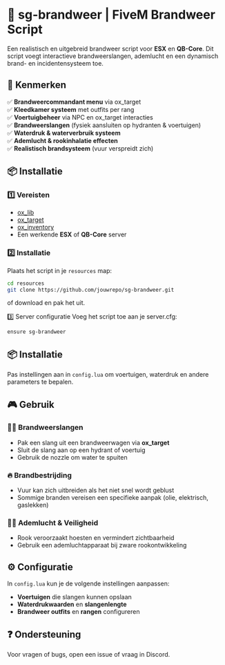# 🚒 sg-brandweer | FiveM Brandweer Script  

Een realistisch en uitgebreid brandweer script voor **ESX** en **QB-Core**. Dit script voegt interactieve brandweerslangen, ademlucht en een dynamisch brand- en incidentensysteem toe.  

## 📌 Kenmerken  
✅ **Brandweercommandant menu** via ox_target  
✅ **Kleedkamer systeem** met outfits per rang  
✅ **Voertuigbeheer** via NPC en ox_target interacties  
✅ **Brandweerslangen** (fysiek aansluiten op hydranten & voertuigen)  
✅ **Waterdruk & waterverbruik systeem**  
✅ **Ademlucht & rookinhalatie effecten**  
✅ **Realistisch brandsysteem** (vuur verspreidt zich)  

## 📦 Installatie  
### 1️⃣ Vereisten  
- [ox_lib](https://github.com/overextended/ox_lib)  
- [ox_target](https://github.com/overextended/ox_target)  
- [ox_inventory](https://github.com/overextended/ox_inventory)  
- Een werkende **ESX** of **QB-Core** server  

### 2️⃣ Installatie  
Plaats het script in je `resources` map:  
```sh
cd resources
git clone https://github.com/jouwrepo/sg-brandweer.git
```
of download en pak het uit.

3️⃣ Server configuratie
Voeg het script toe aan je server.cfg:
```sh
ensure sg-brandweer
```
## 📦 Installatie
Pas instellingen aan in `config.lua` om voertuigen, waterdruk en andere parameters te bepalen.

## 🎮 Gebruik  
### 👨‍🚒 Brandweerslangen
- Pak een slang uit een brandweerwagen via **ox_target**  
- Sluit de slang aan op een hydrant of voertuig  
- Gebruik de nozzle om water te spuiten  

### 🔥 Brandbestrijding
- Vuur kan zich uitbreiden als het niet snel wordt geblust  
- Sommige branden vereisen een specifieke aanpak (olie, elektrisch, gaslekken)  

### 👷‍♂️ Ademlucht & Veiligheid  
- Rook veroorzaakt hoesten en vermindert zichtbaarheid  
- Gebruik een ademluchtapparaat bij zware rookontwikkeling  

## ⚙️ Configuratie  
In `config.lua` kun je de volgende instellingen aanpassen:
- **Voertuigen** die slangen kunnen opslaan  
- **Waterdrukwaarden** en **slangenlengte**  
- **Brandweer outfits** en **rangen** configureren  

## ❓ Ondersteuning  
Voor vragen of bugs, open een issue of vraag in Discord.
